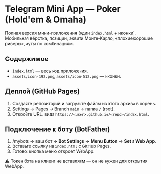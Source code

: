 # Telegram Mini App — Poker (Hold'em & Omaha)

Полная версия мини-приложения (один `index.html` + иконки). Мобильная вёрстка, позиции, эквити Монте‑Карло, «плохие/хорошие риверы», ауты по комбинациям.

## Содержимое
- `index.html` — весь код приложения.
- `assets/icon-192.png`, `assets/icon-512.png` — иконки.

## Деплой (GitHub Pages)
1. Создайте репозиторий и загрузите файлы из этого архива в корень.
2. Settings → Pages → Branch `main` → папка `/` (root).
3. Откройте URL, вида `https://<user>.github.io/<repo>/index.html`.

## Подключение к боту (BotFather)
1. /mybots → ваш бот → **Bot Settings** → **Menu Button** → **Set a Web App**.
2. Вставьте ссылку на `index.html` с GitHub Pages.
3. Готово: кнопка меню откроет WebApp.

⚠️ Токен бота на клиент не вставляем — он не нужен для открытия WebApp.
